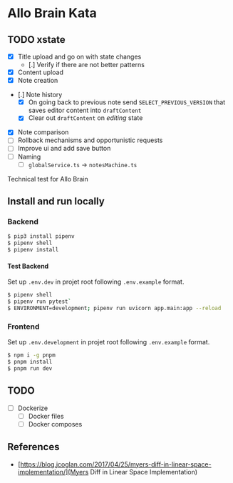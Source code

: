 # Allo Brain Kata

## TODO xstate

- [x] Title upload and go on with state changes
  - [.] Verify if there are not better patterns
- [x] Content upload
- [x] Note creation
- [.] Note history
  - [x] On going back to previous note send `SELECT_PREVIOUS_VERSION` that saves editor content into `draftContent`
  - [x] Clear out `draftContent` on _editing_ state
- [x] Note comparison
- [ ] Rollback mechanisms and opportunistic requests
- [ ] Improve ui and add save button
- [ ] Naming
  - [ ] `globalService.ts` -> `notesMachine.ts`

Technical test for Allo Brain

## Install and run locally

### Backend

```sh
$ pip3 install pipenv
$ pipenv shell
$ pipenv install
```

#### Test Backend

Set up `.env.dev` in projet root following `.env.example` format.

```sh
$ pipenv shell
$ pipenv run pytest`
$ ENVIRONMENT=development; pipenv run uvicorn app.main:app --reload
```

### Frontend

Set up `.env.development` in projet root following `.env.example` format.

```sh
$ npm i -g pnpm
$ pnpm install
$ pnpm run dev
```

## TODO

- [ ] Dockerize
  - [ ] Docker files
  - [ ] Docker composes

## References

- [https://blog.jcoglan.com/2017/04/25/myers-diff-in-linear-space-implementation/](Myers Diff in Linear Space Implementation)
